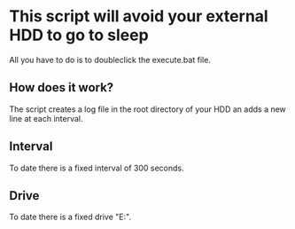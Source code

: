 # This script will avoid your external HDD to go to sleep
All you have to do is to doubleclick the execute.bat file.

## How does it work?
The script creates a log file in the root directory of your HDD an adds a new line at each interval.

## Interval
To date there is a fixed interval of 300 seconds.

## Drive
To date there is a fixed drive "E:".
